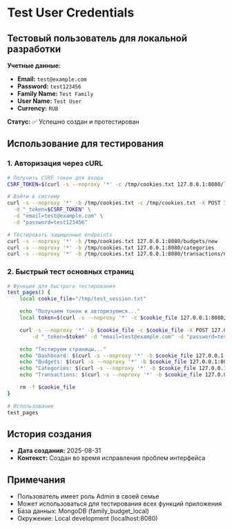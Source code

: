 # Test User Credentials

## Тестовый пользователь для локальной разработки

**Учетные данные:**
- **Email:** `test@example.com`
- **Password:** `test123456`
- **Family Name:** `Test Family`
- **User Name:** `Test User`
- **Currency:** `RUB`

**Статус:** ✅ Успешно создан и протестирован

## Использование для тестирования

### 1. Авторизация через cURL
```bash
# Получить CSRF токен для входа
CSRF_TOKEN=$(curl -s --noproxy '*' -c /tmp/cookies.txt 127.0.0.1:8080/login | grep 'name="_token"' | sed 's/.*value="//g' | sed 's/".*//g')

# Войти в систему
curl -s --noproxy '*' -b /tmp/cookies.txt -c /tmp/cookies.txt -X POST 127.0.0.1:8080/login \
  -d "_token=$CSRF_TOKEN" \
  -d "email=test@example.com" \
  -d "password=test123456"

# Тестировать защищенные endpoints
curl -s --noproxy '*' -b /tmp/cookies.txt 127.0.0.1:8080/budgets/new
curl -s --noproxy '*' -b /tmp/cookies.txt 127.0.0.1:8080/categories
curl -s --noproxy '*' -b /tmp/cookies.txt 127.0.0.1:8080/transactions/new
```

### 2. Быстрый тест основных страниц
```bash
# Функция для быстрого тестирования
test_pages() {
    local cookie_file="/tmp/test_session.txt"

    echo "Получаем токен и авторизуемся..."
    local token=$(curl -s --noproxy '*' -c $cookie_file 127.0.0.1:8080/login | grep '_token' | sed 's/.*value="//g' | sed 's/".*//g')

    curl -s --noproxy '*' -b $cookie_file -c $cookie_file -X POST 127.0.0.1:8080/login \
        -d "_token=$token" -d "email=test@example.com" -d "password=test123456" > /dev/null

    echo "Тестируем страницы..."
    echo "Dashboard: $(curl -s --noproxy '*' -b $cookie_file 127.0.0.1:8080/ | grep '<title>' | sed 's/<title>//g' | sed 's/<\/title>//g')"
    echo "Budgets: $(curl -s --noproxy '*' -b $cookie_file 127.0.0.1:8080/budgets/new | grep '<title>' | sed 's/<title>//g' | sed 's/<\/title>//g')"
    echo "Categories: $(curl -s --noproxy '*' -b $cookie_file 127.0.0.1:8080/categories | grep '<title>' | sed 's/<title>//g' | sed 's/<\/title>//g')"
    echo "Transactions: $(curl -s --noproxy '*' -b $cookie_file 127.0.0.1:8080/transactions/new | grep '<title>' | sed 's/<title>//g' | sed 's/<\/title>//g')"

    rm -f $cookie_file
}

# Использование
test_pages
```

## История создания
- **Дата создания:** 2025-08-31
- **Контекст:** Создан во время исправления проблем интерфейса

## Примечания
- Пользователь имеет роль Admin в своей семье
- Может использоваться для тестирования всех функций приложения
- База данных: MongoDB (family_budget_local)
- Окружение: Local development (localhost:8080)

